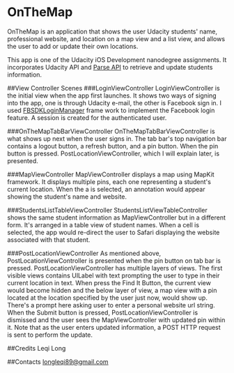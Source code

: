 # OnTheMap

OnTheMap is an application that shows the user Udacity students' name, professional website, and location on a map view and a list view, and allows the user to add or update their own locations. 

This app is one of the Udacity iOS Development nanodegree assignments. It incorporates Udacity API and [Parse API](https://parseplatform.github.io) to retrieve and update students information.

##View Controller Scenes
###LoginViewController
LoginViewController is the initial view when the app first launches. It shows two ways of signing into the app, one is through Udacity e-mail, the other is Facebook sign in. I used [FBSDKLoginManager](https://developers.facebook.com/docs/reference/ios/4.8/class/FBSDKLoginManager/) frame work to implement the Facebook login feature. A session is created for the authenticated user.

###OnTheMapTabBarViewController
OnTheMapTabBarViewController is what shows up next when the user signs in. The tab bar's top navigation bar contains a logout button, a refresh button, and a pin button. When the pin button is pressed. PostLocationViewController, which I will explain later, is presented. 

###MapViewController
MapViewController displays a map using MapKit framework. It displays multiple pins, each one representing a student's current location. When the a is selected, an annotation would appear showing the student's name and website. 

###StudentsListTableViewController
StudentsListViewTableController shows the same student information as MapViewController but in a different form. It's arranged in a table view of student names. When a cell is selected, the app would re-direct the user to Safari displaying the website associated with that student. 

###PostLocationViewController
As mentioned above, PostLocationViewController is presented when the pin button on tab bar is pressed. PostLocationViewController has multiple layers of views. The first visible views contains UILabel with text prompting the user to type in their current location in text. When press the Find It Button, the current view would become hidden and the below layer of view, a map view with a pin located at the location specified by the user just now, would show up. There's a prompt here asking user to enter a personal website url string. When the Submit button is pressed, PostLocationViewController is dismissed and the user sees the MapViewController with updated pin within it. Note that as the user enters updated information, a POST HTTP request is sent to perform the update.


##Credits
Leqi Long

##Contacts
longleqi89@gmail.com